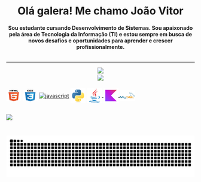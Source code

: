 <h1 align="center">Olá galera! Me chamo João Vitor</h1>
<h4 align="center">Sou estudante cursando Desenvolvimento de Sistemas. Sou apaixonado pela área de Tecnologia da Informação (TI) e estou sempre em busca de novos desafios e oportunidades para aprender e crescer profissionalmente.</h4>

<div style="display: flex; justify-content: center;" width="100%">
</div>

----

<div style="text-align: center;" align="center">
  <img height="190em" src="https://github-readme-stats.vercel.app/api?username=juaozinh1&show_icons=true&theme=radical&title_color=0&icon_color=0&bg_color=0c131c"/>
  <br>
  <img height="160em" src="https://github-readme-stats.vercel.app/api/top-langs/?username=juaozinh1&layout=compact&bg_color=0c131c"/>
</div>

<div style="display: inline_block"><br>
  <a href="https://www.w3schools.com/html/default.asp" target="_blank" rel="noreferrer"> <img align="center" src="https://raw.githubusercontent.com/devicons/devicon/master/icons/html5/html5-original-wordmark.svg" alt="html5" width="40" height="30"/></a>    
   <a href="https://www.w3schools.com/css/" target="_blank" rel="noreferrer"> <img align="center" src="https://raw.githubusercontent.com/devicons/devicon/master/icons/css3/css3-original-wordmark.svg" alt="css3" width="40" height="30"/></a>
  <a href="https://www.w3schools.com/js/" target="_blank" rel="noreferrer"> <img align="center" src="https://cdn.jsdelivr.net/gh/devicons/devicon@latest/icons/javascript/javascript-original.svg" alt="javascript" width="40" height="30"/></a>
  <a href="https://www.python.org" target="_blank" rel="noreferrer"> <img align="center" src="https://github.com/devicons/devicon/blob/master/icons/python/python-original.svg" alt="python" width="40" height="40"/></a>
  <a href="https://www.java.com/en/" target="_blank" rel="noreferrer"> <img align="center" src="https://github.com/devicons/devicon/blob/master/icons/java/java-original.svg" alt="java" width="40" height="40"/</a>
  <a href="https://kotlinlang.org/" target="_blank" rel="noreferrer"> <img align="center" src="https://github.com/devicons/devicon/blob/master/icons/kotlin/kotlin-original.svg" alt="kotlin" width="40" height="40"/</a>
  <a href="https://www.mysql.com/" target="_blank" rel="noreferrer"> <img align="center" src="https://github.com/devicons/devicon/blob/master/icons/mysql/mysql-original-wordmark.svg" alt="mysql" width="40" height="30"/></a>
</div>

##

<div> 
  <a href="https://www.linkedin.com/in/jo%C3%A3o-vitor-henrique-campos-3a14b7310/" target="_blank"><img src="https://img.shields.io/badge/-LinkedIn-%230077B5?style=for-the-badge&logo=linkedin&logoColor=white" target="_blank">
                                                                                                                                                                                                                       
 </a>
</div>

#

<picture align="center">
  <source media="(prefers-color-scheme: dark)" srcset="https://raw.githubusercontent.com/juaozinh1/juaozinh1/output/github-contribution-grid-snake-dark.svg">
  <source media="(prefers-color-scheme: light)" srcset="https://raw.githubusercontent.com/juaozinh1/juaozinh1/output/github-contribution-grid-snake-dark.svg">
  <img align="center" alt="github contribution grid snake animation" src="https://raw.githubusercontent.com/juaozinh1/juaozinh1/output/github-contribution-grid-snake.svg">
</picture>


